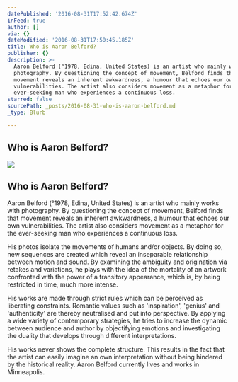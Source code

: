 ```yaml
---
datePublished: '2016-08-31T17:52:42.674Z'
inFeed: true
author: []
via: {}
dateModified: '2016-08-31T17:50:45.185Z'
title: Who is Aaron Belford?
publisher: {}
description: >-
  Aaron Belford (°1978, Edina, United States) is an artist who mainly works with
  photography. By questioning the concept of movement, Belford finds that
  movement reveals an inherent awkwardness, a humour that echoes our own
  vulnerabilities. The artist also considers movement as a metaphor for the
  ever-seeking man who experiences a continuous loss.
starred: false
sourcePath: _posts/2016-08-31-who-is-aaron-belford.md
_type: Blurb

---
```

## Who is Aaron Belford?
![](https://the-grid-user-content.s3-us-west-2.amazonaws.com/01689fff-dd10-40be-928e-d4aad48c9953.jpg)

## Who is Aaron Belford?

Aaron Belford (°1978, Edina, United States) is an artist who mainly works with photography. By questioning the concept of movement, Belford finds that movement reveals an inherent awkwardness, a humour that echoes our own vulnerabilities. The artist also considers movement as a metaphor for the ever-seeking man who experiences a continuous loss.

His photos isolate the movements of humans and/or objects. By doing so, new sequences are created which reveal an inseparable relationship between motion and sound. By examining the ambiguity and origination via retakes and variations, he plays with the idea of the mortality of an artwork confronted with the power of a transitory appearance, which is, by being restricted in time, much more intense.

His works are made through strict rules which can be perceived as liberating constraints. Romantic values such as 'inspiration', 'genius' and 'authenticity' are thereby neutralised and put into perspective. By applying a wide variety of contemporary strategies, he tries to increase the dynamic between audience and author by objectifying emotions and investigating the duality that develops through different interpretations.

His works never shows the complete structure. This results in the fact that the artist can easily imagine an own interpretation without being hindered by the historical reality. Aaron Belford currently lives and works in Minneapolis.